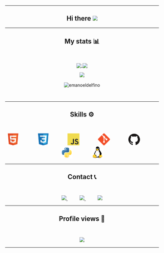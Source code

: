 <hr>
<h2 align="center">
    Hi there 
    <img src="https://raw.githubusercontent.com/iampavangandhi/iampavangandhi/master/gifs/Hi.gif" width="30px"></h2>
</h2>
<hr>
<h2 align="center">My stats &#128202;</h2>
<br>
<p align="center">
    <a href="https://github.com/anuraghazra/github-readme-stats">
      <img
        align="center"
        src="https://github-readme-stats.vercel.app/api/top-langs/?username=emanoeldelfino&layout=compact&theme=dark"
      />
    </a>
    <a href="https://github.com/anuraghazra/github-readme-stats">
      <img
        align="center"
        height="165"
        src="https://github-readme-stats.vercel.app/api?username=emanoeldelfino&count_private=true&show_icons=true&custom_title=Github%20Status&hide=issues&theme=dark"
      />
    </a>
</p>
<p align="center">
    <img src="https://github-readme-streak-stats.herokuapp.com/?user=emanoeldelfino&theme=dark&count_private=true&show_icons=true&title_color=6e40c9&icon_color=6e40c9&line_height=10" height ="165"/>
  <br/>
</p>
<p align="center">
 <img src="https://github-profile-trophy.vercel.app/?username=emanoeldelfino&theme=alduin&row=1" alt="emanoeldelfino" />
</p><br>
<hr>
<h2 align="center">Skills &#9881;&#65039;</h2>
<br>
<p align="center">
    <img height="40" src="https://raw.githubusercontent.com/devicons/devicon/master/icons/html5/html5-original.svg">
    &nbsp;&nbsp;&nbsp;&nbsp;&nbsp;&nbsp;&nbsp;&nbsp;&nbsp;&nbsp;&nbsp;&nbsp;&nbsp;
    <img height="40" src="https://raw.githubusercontent.com/devicons/devicon/master/icons/css3/css3-original.svg">
    &nbsp;&nbsp;&nbsp;&nbsp;&nbsp;&nbsp;&nbsp;&nbsp;&nbsp;&nbsp;&nbsp;&nbsp;&nbsp;
    <img height="40" src="https://raw.githubusercontent.com/devicons/devicon/master/icons/javascript/javascript-original.svg">
    &nbsp;&nbsp;&nbsp;&nbsp;&nbsp;&nbsp;&nbsp;&nbsp;&nbsp;&nbsp;&nbsp;&nbsp;&nbsp;
    <img height="40" src="https://raw.githubusercontent.com/devicons/devicon/master/icons/git/git-original.svg">
    &nbsp;&nbsp;&nbsp;&nbsp;&nbsp;&nbsp;&nbsp;&nbsp;&nbsp;&nbsp;&nbsp;&nbsp;&nbsp;
    <img height="40" src="https://raw.githubusercontent.com/devicons/devicon/master/icons/github/github-original.svg">
    &nbsp;&nbsp;&nbsp;&nbsp;&nbsp;&nbsp;&nbsp;&nbsp;&nbsp;&nbsp;&nbsp;&nbsp;&nbsp;
    <img height="40" src="https://raw.githubusercontent.com/devicons/devicon/master/icons/python/python-original.svg">
    &nbsp;&nbsp;&nbsp;&nbsp;&nbsp;&nbsp;&nbsp;&nbsp;&nbsp;&nbsp;&nbsp;&nbsp;&nbsp;
    <img height="40" src="https://raw.githubusercontent.com/devicons/devicon/master/icons/linux/linux-original.svg">
</p>
<hr>
<h2 align="center">Contact &#128222;</h2>
<br>
<p align="center">
    <a href="https://github.com/emanoeldelfino">
        <img  src="https://img.shields.io/badge/emanoeldelfino-%23100000.svg?&style=for-the-badge&logo=github&logoColor=white&link=mailto:https://github.com/emanoeldelfino">
    </a>
    &nbsp;&nbsp;&nbsp;&nbsp;&nbsp;&nbsp;&nbsp;&nbsp;&nbsp;
    <a href="mailto:emanoeldelfno@gmail.com">
        <img src="https://img.shields.io/badge/emanoeldelfno-D14836?&style=for-the-badge&logo=gmail&logoColor=white&link=mailto:emanoeldelfno@gmail.com">
    </a>
    &nbsp;&nbsp;&nbsp;&nbsp;&nbsp;&nbsp;&nbsp;&nbsp;&nbsp;
    <a href="https://www.linkedin.com/in/emanoeldelfino">
        <img src="https://img.shields.io/badge/emanoeldelfino-%230077B5.svg?&style=for-the-badge&logo=linkedin&logoColor=white&link=mailto:https://www.linkedin.com/in/emanoeldelfino/">
    </a>
</p>
<hr>
<h2 align="center">Profile views &#128064;</h2>
<br>
<p align="center"> 
  <img alingn="center" src="https://profile-counter.glitch.me/emanoeldelfino/count.svg" />
</p>
<hr>
